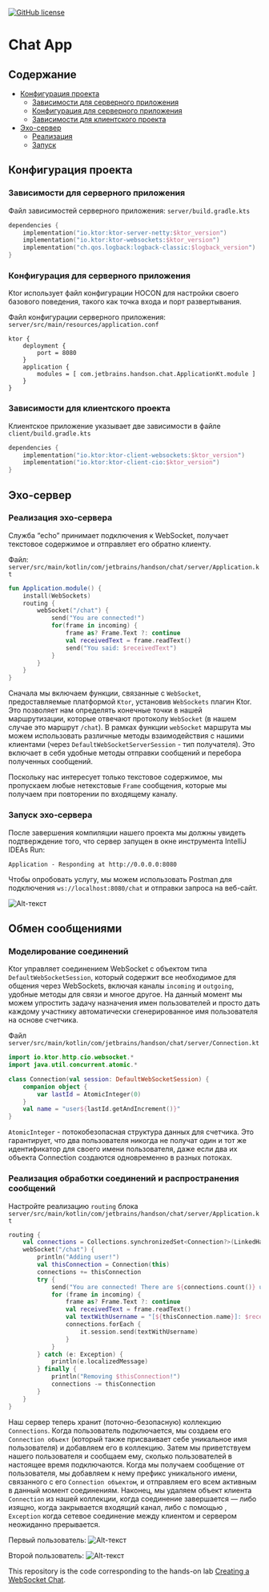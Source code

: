 [![GitHub license](https://img.shields.io/badge/license-Apache%20License%202.0-blue.svg?style=flat)](https://www.apache.org/licenses/LICENSE-2.0)


# Chat App

## Содержание

  * [Конфигурация проекта](#конфигурация-проекта)
    * [Зависимости для серверного приложения](#зависимости-для-серверного-приложения)
    * [Конфигурация для серверного приложения](#конфигурация-для-серверного-приложения)
    * [Зависимости для клиентского проекта](#зависимости-для-клиентского-проекта)
  * [Эхо-сервер](#эхо-сервер)
    * [Реализация](#реализация-эхо-сервера)
    * [Запуск](#запуск-эхо-сервера)    

## Конфигурация проекта

### Зависимости для серверного приложения

Файл зависимостей серверного приложения: ```server/build.gradle.kts```

```kotlin
dependencies {
    implementation("io.ktor:ktor-server-netty:$ktor_version")
    implementation("io.ktor:ktor-websockets:$ktor_version")
    implementation("ch.qos.logback:logback-classic:$logback_version")
}
```

### Конфигурация для серверного приложения

Ktor использует файл конфигурации HOCON для настройки своего базового поведения, такого как точка входа и порт развертывания.

Файл конфигурации серверного приложения: ```server/src/main/resources/application.conf```

```koltin
ktor {
    deployment {
        port = 8080
    }
    application {
        modules = [ com.jetbrains.handson.chat.ApplicationKt.module ]
    }
}
```

### Зависимости для клиентского проекта

Клиентское приложение указывает две зависимости в файле ```client/build.gradle.kts```

```kotlin
dependencies {
    implementation("io.ktor:ktor-client-websockets:$ktor_version")
    implementation("io.ktor:ktor-client-cio:$ktor_version")
}
```

## Эхо-сервер

### Реализация эхо-сервера
Служба “echo” принимает подключения к WebSocket, получает текстовое содержимое и отправляет его обратно клиенту.

Файл: ```server/src/main/kotlin/com/jetbrains/handson/chat/server/Application.kt```

```kotlin
fun Application.module() {
    install(WebSockets)
    routing {
        webSocket("/chat") {
            send("You are connected!")
            for(frame in incoming) {
                frame as? Frame.Text ?: continue
                val receivedText = frame.readText()
                send("You said: $receivedText")
            }
        }
    }
}
```
Сначала мы включаем функции, связанные с ```WebSocket```, предоставляемые платформой ```Ktor```, установив ```WebSockets``` плагин Ktor. Это позволяет нам определять конечные точки в нашей маршрутизации, которые отвечают протоколу ```WebSocket``` (в нашем случае это маршрут ```/chat```). В рамках функции ```webSocket``` маршрута мы можем использовать различные методы взаимодействия с нашими клиентами (через ```DefaultWebSocketServerSession``` - тип получателя). Это включает в себя удобные методы отправки сообщений и перебора полученных сообщений.

Поскольку нас интересует только текстовое содержимое, мы пропускаем любые нетекстовые ```Frame``` сообщения, которые мы получаем при повторении по входящему каналу.

### Запуск эхо-сервера

После завершения компиляции нашего проекта мы должны увидеть подтверждение того, что сервер запущен в окне инструмента IntelliJ IDEAs Run:

```Application - Responding at http://0.0.0.0:8080```

Чтобы опробовать услугу, мы можем использовать Postman для подключения ```ws://localhost:8080/chat``` и отправки запроса на веб-сайт.

![Alt-текст](https://github.com/aberdar/ktor-websockets-chat/blob/main/image/postman-connect.png)

## Обмен сообщениями

### Моделирование соединений

Ktor управляет соединением WebSocket с объектом типа ```DefaultWebSocketSession```, который содержит все необходимое для общения через WebSockets, включая каналы ```incoming``` и ```outgoing```, удобные методы для связи и многое другое. На данный момент мы можем упростить задачу назначения имен пользователей и просто дать каждому участнику автоматически сгенерированное имя пользователя на основе счетчика.

Файл ```server/src/main/kotlin/com/jetbrains/handson/chat/server/Connection.kt```

```kotlin
import io.ktor.http.cio.websocket.*
import java.util.concurrent.atomic.*

class Connection(val session: DefaultWebSocketSession) {
    companion object {
        var lastId = AtomicInteger(0)
    }
    val name = "user${lastId.getAndIncrement()}"
}
```

```AtomicInteger``` - потокобезопасная структура данных для счетчика. Это гарантирует, что два пользователя никогда не получат один и тот же идентификатор для своего имени пользователя, даже если два их объекта Connection создаются одновременно в разных потоках.

### Реализация обработки соединений и распространения сообщений

Настройте реализацию ```routing``` блока ```server/src/main/kotlin/com/jetbrains/handson/chat/server/Application.kt```

```kotlin
routing {
    val connections = Collections.synchronizedSet<Connection?>(LinkedHashSet())
    webSocket("/chat") {
        println("Adding user!")
        val thisConnection = Connection(this)
        connections += thisConnection
        try {
            send("You are connected! There are ${connections.count()} users here.")
            for (frame in incoming) {
                frame as? Frame.Text ?: continue
                val receivedText = frame.readText()
                val textWithUsername = "[${thisConnection.name}]: $receivedText"
                connections.forEach {
                    it.session.send(textWithUsername)
                }
            }
        } catch (e: Exception) {
            println(e.localizedMessage)
        } finally {
            println("Removing $thisConnection!")
            connections -= thisConnection
        }
    }
}
```

Наш сервер теперь хранит (поточно-безопасную) коллекцию ```Connections```. Когда пользователь подключается, мы создаем его ```Connection объект``` (который также присваивает себе уникальное имя пользователя) и добавляем его в коллекцию. Затем мы приветствуем нашего пользователя и сообщаем ему, сколько пользователей в настоящее время подключаются. Когда мы получаем сообщение от пользователя, мы добавляем к нему префикс уникального имени, связанного с его ```Connection объектом```, и отправляем его всем активным в данный момент соединениям. Наконец, мы удаляем объект клиента ```Connection``` из нашей коллекции, когда соединение завершается — либо изящно, когда закрывается входящий канал, либо с помощью , ```Exception``` когда сетевое соединение между клиентом и сервером неожиданно прерывается.

Первый пользователь:
![Alt-текст](https://github.com/aberdar/ktor-websockets-chat/blob/main/image/postman-user1.png)

Второй пользователь:
![Alt-текст](https://github.com/aberdar/ktor-websockets-chat/blob/main/image/postman-user2.png)

This repository is the code corresponding to the hands-on lab [Creating a WebSocket Chat](https://ktor.io/docs/creating-web-socket-chat.html). 
